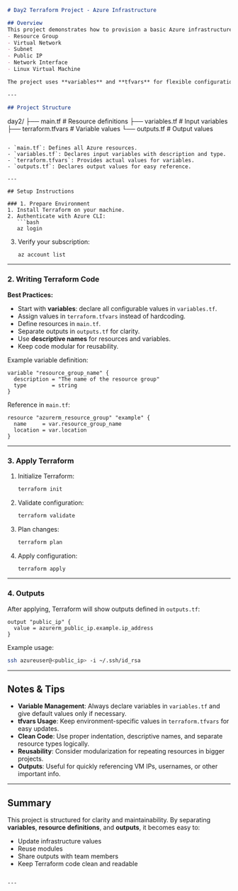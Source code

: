 ```markdown
# Day2 Terraform Project - Azure Infrastructure

## Overview
This project demonstrates how to provision a basic Azure infrastructure using Terraform, including:
- Resource Group
- Virtual Network
- Subnet
- Public IP
- Network Interface
- Linux Virtual Machine

The project uses **variables** and **tfvars** for flexible configuration and **outputs** to easily reference created resources.

---

## Project Structure

```

day2/
├── main.tf          # Resource definitions
├── variables.tf     # Input variables
├── terraform.tfvars # Variable values
└── outputs.tf       # Output values

````

- `main.tf`: Defines all Azure resources.
- `variables.tf`: Declares input variables with description and type.
- `terraform.tfvars`: Provides actual values for variables.
- `outputs.tf`: Declares output values for easy reference.

---

## Setup Instructions

### 1. Prepare Environment
1. Install Terraform on your machine.
2. Authenticate with Azure CLI:
   ```bash
   az login
````

3. Verify your subscription:

   ```bash
   az account list
   ```

---

### 2. Writing Terraform Code

**Best Practices:**

* Start with **variables**: declare all configurable values in `variables.tf`.
* Assign values in `terraform.tfvars` instead of hardcoding.
* Define resources in `main.tf`.
* Separate outputs in `outputs.tf` for clarity.
* Use **descriptive names** for resources and variables.
* Keep code modular for reusability.

Example variable definition:

```hcl
variable "resource_group_name" {
  description = "The name of the resource group"
  type        = string
}
```

Reference in `main.tf`:

```hcl
resource "azurerm_resource_group" "example" {
  name     = var.resource_group_name
  location = var.location
}
```

---

### 3. Apply Terraform

1. Initialize Terraform:

   ```bash
   terraform init
   ```
2. Validate configuration:

   ```bash
   terraform validate
   ```
3. Plan changes:

   ```bash
   terraform plan
   ```
4. Apply configuration:

   ```bash
   terraform apply
   ```

---

### 4. Outputs

After applying, Terraform will show outputs defined in `outputs.tf`:

```hcl
output "public_ip" {
  value = azurerm_public_ip.example.ip_address
}
```

Example usage:

```bash
ssh azureuser@<public_ip> -i ~/.ssh/id_rsa
```

---

## Notes & Tips

* **Variable Management**: Always declare variables in `variables.tf` and give default values only if necessary.
* **tfvars Usage**: Keep environment-specific values in `terraform.tfvars` for easy updates.
* **Clean Code**: Use proper indentation, descriptive names, and separate resource types logically.
* **Reusability**: Consider modularization for repeating resources in bigger projects.
* **Outputs**: Useful for quickly referencing VM IPs, usernames, or other important info.

---

## Summary

This project is structured for clarity and maintainability. By separating **variables**, **resource definitions**, and **outputs**, it becomes easy to:

* Update infrastructure values
* Reuse modules
* Share outputs with team members
* Keep Terraform code clean and readable

```

---
